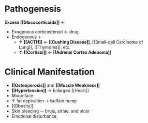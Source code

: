 # Pathogenesis
**Excess [[Glucocorticoids]]** ←
- Exogenous corticosteroid ← drug
- Endogenous ←
	- **↑ [[ACTH]]** ← **[[Cushing Disease]]**, [[Small-cell Carcinoma of Lung]], [[Thymoma]], etc.
	- **↑ [[Cortisol]]** ← **[[Adrenal Cortex Adenoma]]**

# Clinical Manifestation
- **[[Osteoporosis]]** and **[[Muscle Weakness]]**
- **[[Hypertension]]** → Enlarged [[Heart]]
- Moon face
- ↑ fat deposition → buffalo hump
- [[Obesity]]
- Skin bleeding -- bruis, striae, and ulcer
- Emotional disturbance